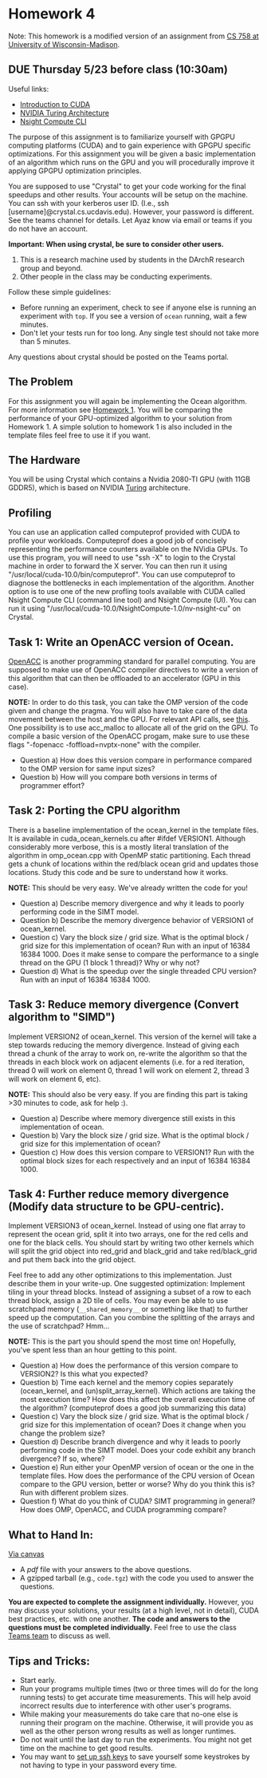 
# Homework 4

Note: This homework is a modified version of an assignment from [CS 758 at University of Wisconsin-Madison](http://pages.cs.wisc.edu/~david/courses/cs758/Fall2016/wiki/index.php?n=Main.Homework7).

## DUE Thursday 5/23 before class (10:30am)

Useful links:

  - [Introduction to CUDA](https://devblogs.nvidia.com/even-easier-introduction-cuda/)
  - [NVIDIA Turing Architecture](https://devblogs.nvidia.com/nvidia-turing-architecture-in-depth/)
  - [Nsight Compute CLI](https://docs.nvidia.com/nsight-compute/NsightComputeCli/index.html)

The purpose of this assignment is to familiarize yourself with GPGPU computing platforms (CUDA) and to gain experience with GPGPU specific optimizations. For this assignment you will be given a basic implementation of an algorithm which runs on the GPU and you will procedurally improve it applying GPGPU optimization principles.

You are supposed to use "Crystal" to get your code working for the final speedups and other results.
Your accounts will be setup on the machine.
You can ssh with your kerberos user ID.
(I.e., ssh [username]@crystal.cs.ucdavis.edu).
However, your password is different.
See the teams channel for details.
Let Ayaz know via email or teams if you do not have an account.

**Important: When using crystal, be sure to consider other users.**

1. This is a research machine used by students in the DArchR research group and beyond.
2. Other people in the class may be conducting experiments.

Follow these simple guidelines:

- Before running an experiment, check to see if anyone else is running an experiment with `top`. If you see a version of `ocean` running, wait a few minutes.
- Don't let your tests run for too long. Any single test should not take more than 5 minutes.

Any questions about crystal should be posted on the Teams portal.

## The Problem

For this assignment you will again be implementing the Ocean algorithm. For more information see [Homework 1](https://github.com/jlpteaching/ECS201C/blob/master/HW1/HW1.md). You will be comparing the performance of your GPU-optimized algorithm to your solution from Homework 1. A simple solution to homework 1 is also included in the template files feel free to use it if you want.


## The Hardware

You will be using Crystal which contains a Nvidia 2080-TI GPU (with 11GB GDDR5), which is based on NVIDIA [Turing](https://devblogs.nvidia.com/nvidia-turing-architecture-in-depth/) architecture.


## Profiling
You can use an application called computeprof provided with CUDA to profile your workloads. Computeprof does a good job of concisely representing the performance counters available on the NVidia GPUs. To use this program, you will need to use "ssh -X" to login to the Crystal machine in order to forward the X server. You can then run it using "/usr/local/cuda-10.0/bin/computeprof". You can use computeprof to diagnose the bottlenecks in each implementation of the algorithm.
Another option is to use one of the new profling tools available with CUDA called Nsight Compute CLI (command line tool) and Nsight Compute (UI). You can run it using "/usr/local/cuda-10.0/NsightCompute-1.0/nv-nsight-cu" on Crystal.


## Task 1: Write an OpenACC version of Ocean.
[OpenACC](https://www.openacc.org/) is another programming standard for parallel computing. You are supposed to make use of OpenACC compiler directives to write a version of this algorithm that can then be offloaded to an accelerator (GPU in this case).

**NOTE:** In order to do this task, you can take the OMP version of the code given and change the pragma. You will also have to take care of the data movement between the host and the GPU. For relevant API calls, see [this](https://www.nvidia.com/docs/IO/116711/OpenACC-API.pdf). One possibility is to use acc_malloc to allocate all of the grid on the GPU. To compile a basic version of the OpenACC progam, make sure to use these flags "-fopenacc -foffload=nvptx-none" with the compiler.


  - Question a) How does this version compare in performance compared to the OMP version for same input sizes?
  - Question b) How will you compare both versions in terms of programmer effort?

## Task 2: Porting the CPU algorithm
There is a baseline implementation of the ocean_kernel in the template files. It is available in cuda_ocean_kernels.cu after #ifdef VERSION1. Although considerably more verbose, this is a mostly literal translation of the algorithm in omp_ocean.cpp with OpenMP static partitioning. Each thread gets a chunk of locations within the red/black ocean grid and updates those locations. Study this code and be sure to understand how it works.

**NOTE:** This should be very easy. We've already written the code for you!

  - Question a) Describe memory divergence and why it leads to poorly performing code in the SIMT model.
  - Question b) Describe the memory divergence behavior of VERSION1 of ocean_kernel.
  - Question c) Vary the block size / grid size. What is the optimal block / grid size for this implementation of ocean? Run with an input of 16384 16384 1000. Does it make sense to compare the performance to a single thread on the GPU (1 block 1 thread)? Why or why not?
  - Question d) What is the speedup over the single threaded CPU version? Run with an input of 16384 16384 1000.
  
 
 ## Task 3: Reduce memory divergence (Convert algorithm to "SIMD")
Implement VERSION2 of ocean_kernel. This version of the kernel will take a step towards reducing the memory divergence. Instead of giving each thread a chunk of the array to work on, re-write the algorithm so that the threads in each block work on adjacent elements (i.e. for a red iteration, thread 0 will work on element 0, thread 1 will work on element 2, thread 3 will work on element 6, etc).

**NOTE:** This should also be very easy. If you are finding this part is taking >30 minutes to code, ask for help :).

  - Question a) Describe where memory divergence still exists in this implementation of ocean.  
  - Question b) Vary the block size / grid size. What is the optimal block / grid size for this implementation of ocean?
  - Question c) How does this version compare to VERSION1? Run with the optimal block sizes for each respectively and an   input of 16384 16384 1000.
  
 ## Task 4: Further reduce memory divergence (Modify data structure to be GPU-centric).
Implement VERSION3 of ocean_kernel. Instead of using one flat array to represent the ocean grid, split it into two arrays, one for the red cells and one for the black cells. You should start by writing two other kernels which will split the grid object into red_grid and black_grid and take red/black_grid and put them back into the grid object.

Feel free to add any other optimizations to this implementation. Just describe them in your write-up.
One suggested optimization: Implement tiling in your thread blocks.
Instead of assigning a subset of a row to each thread block, assign a 2D tile of cells.
You may even be able to use scratchpad memory (`__shared_memory__` or something like that) to further speed up the computation.
Can you combine the splitting of the arrays and the use of scratchpad? Hmm...

**NOTE:** This is the part you should spend the most time on! Hopefully, you've spent less than an hour getting to this point.

  - Question a) How does the performance of this version compare to VERSION2? Is this what you expected?
  - Question b) Time each kernel and the memory copies separately (ocean_kernel, and (un)split_array_kernel). Which actions are taking the most execution time? How does this affect the overall execution time of the algorithm? (computeprof does a good job summarizing this data)
  - Question c) Vary the block size / grid size. What is the optimal block / grid size for this implementation of ocean? Does it change when you change the problem size?
  - Question d) Describe branch divergence and why it leads to poorly performing code in the SIMT model. Does your code exhibit any branch divergence? If so, where?
  - Question e) Run either your OpenMP version of ocean or the one in the template files. How does the performance of the CPU version of Ocean compare to the GPU version, better or worse? Why do you think this is? Run with different problem sizes.
  - Question f) What do you think of CUDA? SIMT programming in general? How does OMP, OpenACC, and CUDA programming compare?

## What to Hand In:

[Via canvas](...)
 - A *pdf* file with your answers to the above questions.
 - A gzipped tarball (e.g., `code.tgz`) with the code you used to answer the questions.

**You are expected to complete the assignment individually.**
However, you may discuss your solutions, your results (at a high level, not in detail), CUDA best practices, etc. with one another.
**The code and answers to the questions must be completed individually.**
Feel free to use the class [Teams team](https://teams.microsoft.com/l/team/19%3ad6420d6da2ef421fb15ba63709562467%40thread.skype/conversations?groupId=077efc54-af37-496e-9405-8c7783fa2d3e&tenantId=a8046f64-66c0-4f00-9046-c8daf92ff62b) to discuss as well.
  
## Tips and Tricks:
  
   - Start early.
   - Run your programs multiple times (two or three times will do for the long running tests) to get accurate time measurements. This will help avoid incorrect results due to interference with other user's programs.
   - While making your measurements do take care that no-one else is running their program on the machine. Otherwise, it will provide you as well as the other person wrong results as well as longer runtimes.
   - Do not wait until the last day to run the experiments. You might not get time on the machine to get good results.
   - You may want to [set up ssh keys](http://csifdocs.cs.ucdavis.edu/about-us/csif-general-faq#TOC-How-do-I-set-up-SSH-keys-to-allow-me-to-login-to-the-CSIF-computers-without-a-password-) to save yourself some keystrokes by not having to type in your password every time.
